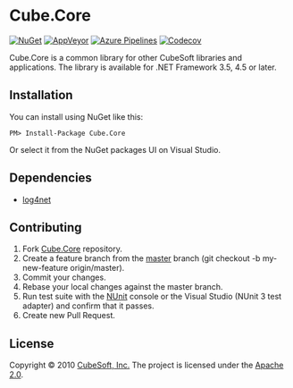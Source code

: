 Cube.Core
====

[![NuGet](https://img.shields.io/nuget/v/Cube.Core.svg)](https://www.nuget.org/packages/Cube.Core/)
[![AppVeyor](https://ci.appveyor.com/api/projects/status/romqhgh1ben6eedn?svg=true)](https://ci.appveyor.com/project/clown/cube-core)
[![Azure Pipelines](https://dev.azure.com/cube-soft-jp/Cube.Core/_apis/build/status/cube-soft.Cube.Core?branchName=master)](https://dev.azure.com/cube-soft-jp/Cube.Core/_build)
[![Codecov](https://codecov.io/gh/cube-soft/Cube.Core/branch/master/graph/badge.svg)](https://codecov.io/gh/cube-soft/Cube.Core)

Cube.Core is a common library for other CubeSoft libraries and applications.
The library is available for .NET Framework 3.5, 4.5 or later.

## Installation

You can install using NuGet like this:

    PM> Install-Package Cube.Core

Or select it from the NuGet packages UI on Visual Studio.

## Dependencies

* [log4net](https://logging.apache.org/log4net/)

## Contributing

1. Fork [Cube.Core](https://github.com/cube-soft/Cube.Core/fork) repository.
2. Create a feature branch from the [master](https://github.com/cube-soft/Cube.Core/tree/master) branch (git checkout -b my-new-feature origin/master).
3. Commit your changes.
4. Rebase your local changes against the master branch.
5. Run test suite with the [NUnit](https://nunit.org/) console or the Visual Studio (NUnit 3 test adapter) and confirm that it passes.
6. Create new Pull Request.

## License

Copyright © 2010 [CubeSoft, Inc.](https://www.cube-soft.jp/)
The project is licensed under the [Apache 2.0](https://github.com/cube-soft/Cube.Core/blob/master/License.txt).